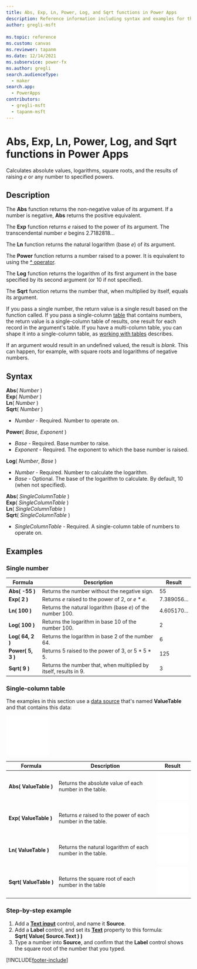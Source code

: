 ```yaml
---
title: Abs, Exp, Ln, Power, Log, and Sqrt functions in Power Apps
description: Reference information including syntax and examples for the Abs, Exp, Ln, Power, and Sqrt functions in Power Apps.
author: gregli-msft

ms.topic: reference
ms.custom: canvas
ms.reviewer: tapanm
ms.date: 12/14/2021
ms.subservice: power-fx
ms.author: gregli
search.audienceType:
  - maker
search.app:
  - PowerApps
contributors:
  - gregli-msft
  - tapanm-msft
---
```


# Abs, Exp, Ln, Power, Log, and Sqrt functions in Power Apps

Calculates absolute values, logarithms, square roots, and the results of raising _e_ or any number to specified powers.

## Description

The **Abs** function returns the non-negative value of its argument. If a number is negative, **Abs** returns the positive equivalent.

The **Exp** function returns _e_ raised to the power of its argument. The transcendental number _e_ begins 2.7182818...

The **Ln** function returns the natural logarithm (base _e_) of its argument.

The **Power** function returns a number raised to a power. It is equivalent to using the [**^** operator](operators.md).

The **Log** function returns the logarithm of its first argument in the base specified by its second argument (or 10 if not specified).

The **Sqrt** function returns the number that, when multiplied by itself, equals its argument.

If you pass a single number, the return value is a single result based on the function called. If you pass a single-column [table](/power-apps/maker/canvas-apps/working-with-tables) that contains numbers, the return value is a single-column table of results, one result for each record in the argument's table. If you have a multi-column table, you can shape it into a single-column table, as [working with tables](/power-apps/maker/canvas-apps/working-with-tables) describes.

If an argument would result in an undefined valued, the result is _blank_. This can happen, for example, with square roots and logarithms of negative numbers.

## Syntax

**Abs**( _Number_ )<br>**Exp**( _Number_ )<br>**Ln**( _Number_ )<br>**Sqrt**( _Number_ )

- _Number_ - Required. Number to operate on.

**Power**( _Base_, _Exponent_ )

- _Base_ - Required. Base number to raise.
- _Exponent_ - Required. The exponent to which the base number is raised.

**Log**( _Number_, _Base_ )

- _Number_ - Required. Number to calculate the logarithm.
- _Base_ - Optional. The base of the logarithm to calculate. By default, 10 (when not specified).

**Abs**( _SingleColumnTable_ )<br>**Exp**( _SingleColumnTable_ )<br>**Ln**( _SingleColumnTable_ )<br>**Sqrt**( _SingleColumnTable_ )

- _SingleColumnTable_ - Required. A single-column table of numbers to operate on.

## Examples

### Single number

| Formula           | Description                                                       | Result      |
| ----------------- | ----------------------------------------------------------------- | ----------- |
| **Abs( -55 )**    | Returns the number without the negative sign.                     | 55          |
| **Exp( 2 )**      | Returns _e_ raised to the power of 2, or _e_ \* _e_.              | 7.389056... |
| **Ln( 100 )**     | Returns the natural logarithm (base _e_) of the number 100.       | 4.605170... |
| **Log( 100 )**    | Returns the logarithm in base 10 of the number 100.               | 2           |
| **Log( 64, 2 )**  | Returns the logarithm in base 2 of the number 64.                 | 6           |
| **Power( 5, 3 )** | Returns 5 raised to the power of 3, or 5 \* 5 \* 5.               | 125         |
| **Sqrt( 9 )**     | Returns the number that, when multiplied by itself, results in 9. | 3           |

### Single-column table

The examples in this section use a [data source](/power-apps/maker/canvas-apps/working-with-data-sources) that's named **ValueTable** and that contains this data:

![Table example.](media/function-numericals/values.png)

| Formula                          | Description                                                  | Result                                              |
| -------------------------------- | ------------------------------------------------------------ | --------------------------------------------------- |
| **Abs(&nbsp;ValueTable&nbsp;)**  | Returns the absolute value of each number in the table.      | ![Abs.](media/function-numericals/values-abs.png)   |
| **Exp(&nbsp;ValueTable&nbsp;)**  | Returns _e_ raised to the power of each number in the table. | ![Exp.](media/function-numericals/values-exp.png)   |
| **Ln(&nbsp;ValueTable&nbsp;)**   | Returns the natural logarithm of each number in the table.   | ![Ln.](media/function-numericals/values-ln.png)     |
| **Sqrt(&nbsp;ValueTable&nbsp;)** | Returns the square root of each number in the table          | ![Sqrt.](media/function-numericals/values-sqrt.png) |

### Step-by-step example

1. Add a **[Text input](/power-apps/maker/canvas-apps/controls/control-text-input)** control, and name it **Source**.
2. Add a **Label** control, and set its **[Text](/power-apps/maker/canvas-apps/controls/properties-core)** property to this formula:
   <br>
   **Sqrt( Value( Source.Text ) )**
3. Type a number into **Source**, and confirm that the **Label** control shows the square root of the number that you typed.

[!INCLUDE[footer-include](../../includes/footer-banner.md)]
